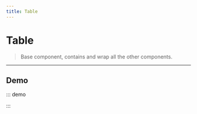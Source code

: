 ```yaml
---
title: Table
---
```


# Table

> Base component, contains and wrap all the other components.

---

## Demo

::: demo
<template>
<section>
        <o-field grouped group-multiline>
            <o-select v-model="defaultSortDirection">
                <option value="asc">Default sort direction: ASC</option>
                <option value="desc">Default sort direction: DESC</option>
            </o-select>
            <o-select v-model="perPage" :disabled="!isPaginated">
                <option value="5">5 per page</option>
                <option value="10">10 per page</option>
                <option value="15">15 per page</option>
                <option value="20">20 per page</option>
            </o-select>
            <div class="control">
                <button class="button" @click="currentPage = 2" :disabled="!isPaginated">Set page to 2</button>
            </div>
            <div class="control is-flex">
                <o-switch v-model="isPaginated">Paginated</o-switch>
            </div>
            <div class="control is-flex">
                <o-switch v-model="isPaginationSimple" :disabled="!isPaginated">Simple pagination</o-switch>
            </div>
            <o-select v-model="paginationPosition" :disabled="!isPaginated">
                <option value="bottom">bottom pagination</option>
                <option value="top">top pagination</option>
                <option value="both">both</option>
            </o-select>
            <o-select v-model="sortIcon">
                <option value="arrow-up">Arrow sort icon</option>
                <option value="menu-up">Caret sort icon</option>
                <option value="chevron-up">Chevron sort icon </option>
            </o-select>
            <o-select v-model="sortIconSize">
                <option value="is-small">Small sort icon</option>
                <option value="">Regular sort icon</option>
                <option value="is-medium">Medium sort icon</option>
                <option value="is-large">Large sort icon</option>
            </o-select>
        </o-field>
        <o-table
            :data="data"
            :paginated="isPaginated"
            :per-page="perPage"
            :current-page.sync="currentPage"
            :pagination-simple="isPaginationSimple"
            :pagination-position="paginationPosition"
            :default-sort-direction="defaultSortDirection"
            :sort-icon="sortIcon"
            :sort-icon-size="sortIconSize"
            default-sort="user.first_name"
            aria-next-label="Next page"
            aria-previous-label="Previous page"
            aria-page-label="Page"
            aria-current-label="Current page">
                <o-table-column field="id" label="ID" width="40" sortable numeric v-slot="props">
                    {{ props.row.id }}
                </o-table-column>
                <o-table-column field="user.first_name" label="First Name" sortable v-slot="props">
                    {{ props.row.user.first_name }}
                </o-table-column>
                <o-table-column field="user.last_name" label="Last Name" sortable v-slot="props">
                    {{ props.row.user.last_name }}
                </o-table-column>
                <o-table-column field="date" label="Date" sortable centered v-slot="props">
                    <span class="tag is-success">
                        {{ new Date(props.row.date).toLocaleDateString() }}
                    </span>
                </o-table-column>
                <o-table-column label="Gender" v-slot="props">
                    <span>
                        <o-icon pack="fas"
                            :icon="props.row.gender === 'Male' ? 'mars' : 'venus'">
                        </o-icon>
                        {{ props.row.gender }}
                    </span>
                </o-table-column>
        </o-table>
    </section>
</template>

<script>
export default {
    data() {
        return {
            data: require('../data/sample.json'),
            isPaginated: true,
            isPaginationSimple: false,
            paginationPosition: 'bottom',
            defaultSortDirection: 'asc',
            sortIcon: 'arrow-up',
            sortIconSize: 'small',
            currentPage: 1,
            perPage: 5
        }
    }
}
</script>

:::

